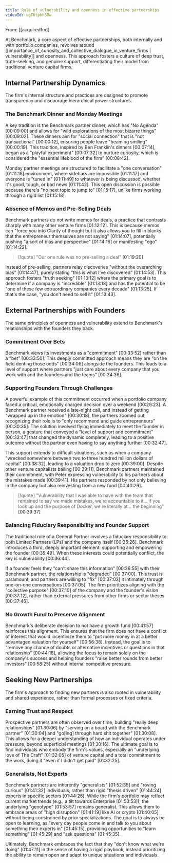 ```yaml
---
title: Role of vulnerability and openness in effective partnerships
videoId: ugTUtpkhBDw
---
```


From: [[acquiredfm]] <br/> 

At Benchmark, a core aspect of effective partnerships, both internally and with portfolio companies, revolves around [[importance_of_curiosity_and_collective_dialogue_in_venture_firms | vulnerability]] and openness. This approach fosters a culture of deep trust, truth-seeking, and genuine support, differentiating their model from traditional venture capital firms.

## Internal Partnership Dynamics

The firm's internal structure and practices are designed to promote transparency and discourage hierarchical power structures.

### The Benchmark Dinner and Monday Meetings
A key tradition is the Benchmark partner dinner, which has "No Agenda" [00:09:00] and allows for "wild explorations of the most bizarre things" [00:09:02]. These dinners aim for "social connection" that is "not transactional" [00:00:12], ensuring people leave "beaming smiling" [00:00:19]. This tradition, inspired by Ben Franklin's dinners [00:07:14], began as a "playful experiment" [00:07:32] to nurture curiosity, which is considered the "essential lifeblood of the firm" [00:08:42].

Monday partner meetings are structured to facilitate a "one conversation" [01:11:18] environment, where sidebars are impossible [01:11:17] and everyone is "tuned in" [01:11:49] to whatever is being discussed, whether it's good, tough, or bad news [01:11:42]. This open discussion is possible because there's "no next topic to jump to" [01:15:17], unlike firms working through a rigid list [01:15:18].

### Absence of Memos and Pre-Selling Deals
Benchmark partners do not write memos for deals, a practice that contrasts sharply with many other venture firms [01:12:12]. This is because memos can "force you into Clarity of thought but it also allows you to fill in blanks that the entrepreneur themselves are not saying" [01:14:07], potentially pushing "a sort of bias and perspective" [01:14:16] or manifesting "ego" [01:14:22].

> [!quote] "Our one rule was no pre-selling a deal" <a class="yt-timestamp" data-t="01:19:20">[01:19:20]</a>

Instead of pre-selling, partners relay discoveries "without the overarching bias" [01:14:47], purely stating "this is what I've discovered" [01:14:53]. This approach fosters "truth seeking" [01:13:12] where the primary goal is to determine if a company is "incredible" [01:13:18] and has the potential to be "one of these few extraordinary companies every decade" [01:13:25]. If that's the case, "you don't need to sell it" [01:13:43].

## External Partnerships with Founders

The same principles of openness and vulnerability extend to Benchmark's relationships with the founders they back.

### Commitment Over Bets
Benchmark views its investments as a "commitment" [00:33:52] rather than a "bet" [00:33:50]. This deeply committed approach means they are "on the field denting those odds" [00:34:06] alongside the founders. This leads to a level of support where partners "just care about every company that you work with and the founders and the teams" [00:34:36].

### Supporting Founders Through Challenges
A powerful example of this commitment occurred when a portfolio company faced a critical, emotionally charged decision over a weekend [00:29:23]. A Benchmark partner received a late-night call, and instead of getting "wrapped up in the emotion" [00:30:18], the partners zoomed out, recognizing their role is to "only recommend and guide entrepreneurs" [00:30:35]. The solution involved flying immediately to meet the founder in person, a gesture that conveyed a "level of support and commitment" [00:32:47] that changed the dynamic completely, leading to a positive outcome without the partner even having to say anything further [00:32:47].

This support extends to difficult situations, such as when a company "wrecked somewhere between two to three hundred million dollars of capital" [00:38:32], leading to a valuation drop to zero [00:39:00]. Despite other venture capitalists bailing [00:39:11], Benchmark partners maintained their commitment, with Peter expressing vulnerability to his partners about the mistakes made [00:39:41]. His partners responded by not only believing in the company but also reinvesting from a new fund [00:40:29].

> [!quote] "Vulnerability that I was able to have with the team that remained to say we made mistakes, we're accountable to it... if you look up and the purpose of Docker, we're literally at... the beginning" <a class="yt-timestamp" data-t="00:39:37">[00:39:37]</a>

### Balancing Fiduciary Responsibility and Founder Support
The traditional role of a General Partner involves a fiduciary responsibility to both Limited Partners (LPs) and the company itself [00:35:26]. Benchmark introduces a third, deeply important element: supporting and empowering the founder [00:35:49]. When these interests could potentially conflict, the key is vulnerability [00:36:44].

If a founder feels they "can't share this information" [00:36:55] with their Benchmark partner, the relationship is "degraded" [00:37:00]. This trust is paramount, and partners are willing to "fix" [00:37:02] it intimately through one-on-one conversations [00:37:05]. The firm prioritizes aligning with the "collective purpose" [00:37:10] of the company and the founder's vision [00:37:12], rather than external pressures from other firms or sector theses [00:37:46].

### No Growth Fund to Preserve Alignment
Benchmark's deliberate decision to not have a growth fund [00:41:57] reinforces this alignment. This ensures that the firm does not have a conflict of interest that would incentivize them to "put more money in at a better advantaged valuation for yourself" [00:56:38]. Instead, the goal is to "remove any chance of doubts or alternative incentives or questions in that relationship" [00:44:18], allowing the focus to remain solely on the company's success and helping founders "raise better rounds from better investors" [00:58:25] without internal competitive pressure.

## Seeking New Partnerships

The firm's approach to finding new partners is also rooted in vulnerability and shared experience, rather than formal processes or fixed criteria.

### Earning Trust and Respect
Prospective partners are often observed over time, building "really deep relationships" [01:30:06] by "serving on a board with the Benchmark partner" [01:30:04] and "go[ing] through hard shit together" [01:30:08]. This allows for a deeper understanding of how an individual operates under pressure, beyond superficial meetings [01:30:16]. The ultimate goal is to find individuals who embody the firm's values, especially an "underlying love of The Craft" [01:32:05] of venture capital and a total commitment to the work, doing it "even if I didn't get paid" [01:32:25].

### Generalists, Not Experts
Benchmark partners are inherently "generalists" [01:52:35] and "roving curious" [01:41:32] individuals, rather than rigid "thesis driven" [01:44:24] experts in specific sectors [01:44:26]. While the firm's portfolio may reflect current market trends (e.g., a tilt towards Enterprise [01:53:53]), the underlying "genotype" [01:53:57] remains generalist. This allows them to embrace areas of "high disruption" [01:41:19] like AI or crypto [01:40:05] without being constrained by prior specializations. The goal is to always be open to learning, as "every day people come in and talk to you about something their experts in" [01:45:15], providing opportunities to "learn something" [01:45:29] and "ask questions" [01:45:35].

Ultimately, Benchmark embraces the fact that they "don't know what we're doing" [01:47:11] in the sense of having a rigid playbook, instead prioritizing the ability to remain open and adapt to unique situations and individuals.